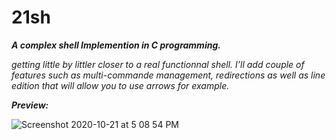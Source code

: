 # 21sh
***A complex shell Implemention in C programming.***

*getting little by littler closer to a real functionnal shell. I’ll add couple of features such as multi-commande management, redirections as well as line edition that will allow you to use arrows for example.*

**_Preview:_**

![Screenshot 2020-10-21 at 5 08 54 PM](https://drive.google.com/file/d/1GW9yYwFBbtPCCLAq1c7hxvhvnpNm4ZJe/view?usp=sharing)

